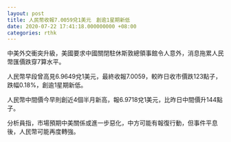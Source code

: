 ```yaml
---
layout: post
title: 人民幣收報7.0059兌1美元　創逾1星期新低
date: 2020-07-22 17:41:18.000000000 +08:00
categories: rthk
---
```


中美外交衝突升級，美國要求中國關閉駐休斯敦總領事館令人意外，消息拖累人民幣匯價跌穿7算水平。

人民幣早段曾高見6.9649兌1美元，最終收報7.0059，較昨日收市價跌123點子，跌幅0.18%，創逾1星期新低。

人民幣中間價今早則創近4個半月新高，報6.9718兌1美元，比昨日中間價升144點子。

分析員指，市場預期中美關係或進一步惡化，中方可能有報復行動，但事件平息後，人民幣可能再度轉強。
